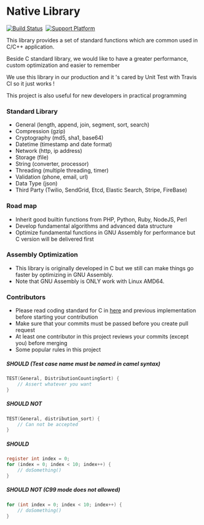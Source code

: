 # Native Library

[![Build Status](https://travis-ci.com/foodtiny/native.svg?token=p64HTBqDyw43Lh5iDLxP&branch=master)](https://travis-ci.com/foodtiny/native)
&nbsp;[![Support Platform](https://img.shields.io/badge/platform-linux%20%7C%20osx-yellow.svg)]()

This library provides a set of standard functions which are common used in C/C++ application.

Beside C standard library, we would like to have a greater performance, custom optimization and easier to remember

We use this library in our production and it 's cared by Unit Test with Travis CI so it just works !

This project is also useful for new developers in practical programming

### Standard Library
- General (length, append, join, segment, sort, search)
- Compression (gzip)
- Cryptography (md5, sha1, base64)
- Datetime (timestamp and date format)
- Network (http, ip address)
- Storage (file)
- String (converter, processor)
- Threading (multiple threading, timer)
- Validation (phone, email, url)
- Data Type (json)
- Third Party (Twilio, SendGrid, Etcd, Elastic Search, Stripe, FireBase)

### Road map
- Inherit good builtin functions from PHP, Python, Ruby, NodeJS, Perl
- Develop fundamental algorithms and advanced data structure
- Optimize fundamental functions in GNU Assembly for performance but C version will be delivered first

### Assembly Optimization
- This library is originally developed in C but we still can make things go faster by optimizing in GNU Assembly.
- Note that GNU Assembly is ONLY work with Linux AMD64.

### Contributors
- Please read coding standard for C in [here](https://www.gnu.org/prep/standards/html_node/Writing-C.html) and previous implementation before starting your contribution
- Make sure that your commits must be passed before you create pull request
- At least one contributor in this project reviews your commits (except you) before merging
- Some popular rules in this project

##### SHOULD (Test case name must be named in camel syntax)
```c
TEST(General, DistributionCountingSort) {
    // Assert whatever you want
}
```

##### SHOULD NOT
```c
TEST(General, distribution_sort) {
    // Can not be accepted
}
```

##### SHOULD
```c
register int index = 0;
for (index = 0; index < 10; index++) {
    // doSomething()
}
```

##### SHOULD NOT (C99 mode does not allowed)
```c
for (int index = 0; index < 10; index++) {
    // doSomething()
}
```
